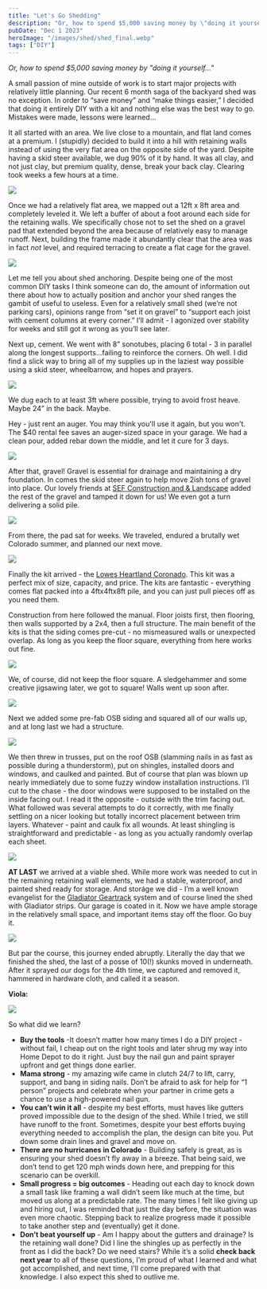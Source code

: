 ```yaml
---
title: "Let's Go Shedding"
description: "Or, how to spend $5,000 saving money by \"doing it yourself\""
pubDate: "Dec 1 2023"
heroImage: "/images/shed/shed_final.webp"
tags: ["DIY"]
---
```

<i>Or, how to spend $5,000 saving money by "doing it yourself..."</i>




A small passion of mine outside of work is to start major projects with relatively little planning. Our recent 6 month saga of the backyard shed was no exception. In order to “save money” and “make things easier,” I decided that doing it entirely DIY with a kit and nothing else was the best way to go. Mistakes were made, lessons were learned…

It all started with an area. We live close to a mountain, and flat land comes at a premium. I (stupidly) decided to build it into a hill with retaining walls instead of using the very flat area on the opposite side of the yard. Despite having a skid steer available, we dug 90% of it by hand. It was all clay, and not just clay, but premium quality, dense, break your back clay. Clearing took weeks a few hours at a time.

<img src="/images/shed/shed_clearing.png">

Once we had a relatively flat area, we mapped out a 12ft x 8ft area and completely leveled it. We left a buffer of about a foot around each side for the retaining walls. We specifically chose not to set the shed on a gravel pad that extended beyond the area because of relatively easy to manage runoff. Next, building the frame made it abundantly clear that the area was in fact <i>not</i> level, and required terracing to create a flat cage for the gravel.

<img src="/images/shed/shed_terrace.png">

Let me tell you about shed anchoring. Despite being one of the most common DIY tasks I think someone can do, the amount of information out there about how to actually position and anchor your shed ranges the gambit of useful to useless. Even for a relatively small shed (we’re not parking cars), opinions range from “set it on gravel” to “support each joist with cement columns at every corner.” I’ll admit - I agonized over stability for weeks and still got it wrong as you’ll see later.

Next up, cement. We went with 8” sonotubes, placing 6 total - 3 in parallel along the longest supports...failing to reinforce the corners. Oh well. I did find a slick way to bring all of my supplies up in the laziest way possible using a skid steer, wheelbarrow, and hopes and prayers.

<img src="/images/shed/skid_luggage.png">

We dug each to at least 3ft where possible, trying to avoid frost heave. Maybe 24” in the back. Maybe.

Hey - just rent an auger. You may think you'll use it again, but you won't. The $40 rental fee saves an auger-sized space in your garage. We had a clean pour, added rebar down the middle, and let it cure for 3 days.

<img src="/images/shed/shed_anchors.png">

After that, gravel! Gravel is essential for drainage and maintaining a dry foundation. In comes the skid steer again to help move 2ish tons of gravel into place. Our lovely friends at [SEF Construction and & Landscape](https://www.seflandscaping.com) added the rest of the gravel and tamped it down for us! We even got a turn delivering a solid pile.

<img src="/images/shed/skid_steer.png">

From there, the pad sat for weeks. We traveled, endured a brutally wet Colorado summer, and planned our next move. 

<img src="/images/shed/travel.jpeg">

Finally the kit arrived - the [Lowes Heartland Coronado](https://www.lowes.com/pd/Heartland-12-ft-x-8-ft-Coronado-Saltbox-Engineered-Storage-Shed/5012923399). This kit was a perfect mix of size, capacity, and price. The kits are fantastic - everything comes flat packed into a 4ftx4ftx8ft pile, and you can just pull pieces off as you need them.

Construction from here followed the manual. Floor joists first, then flooring, then walls supported by a 2x4, then a full structure. The main benefit of the kits is that the siding comes pre-cut - no mismeasured walls or unexpected overlap. As long as you keep the floor square, everything from here works out fine.

<img src="/images/shed/shed_floor.png">

We, of course, did not keep the floor square. A sledgehammer and some creative jigsawing later, we got to square! Walls went up soon after.

<img src="/images/shed/shed_wall.png">

Next we added some pre-fab OSB siding and squared all of our walls up, and at long last we had a structure.

<img src="/images/shed/shed_walls.png">

We then threw in trusses, put on the roof OSB (slamming nails in as fast as possible during a thunderstorm), put on shingles, installed doors and windows, and caulked and painted. But of course that plan was blown up nearly immediately due to some fuzzy window installation instructions. I’ll cut to the chase  - the door windows were supposed to be installed on the inside facing out. I read it the opposite - outside with the trim facing out. What followed was several attempts to do it correctly, with me finally settling on a nicer looking but totally incorrect placement between trim layers. Whatever - paint and caulk fix all wounds. At least shingling is straightforward and predictable - as long as you actually randomly overlap each sheet.

<img src="/images/shed/shed_shingles.png">

**AT LAST** we arrived at a viable shed. While more work was needed to cut in the remaining retaining wall elements, we had a stable, waterproof, and painted shed ready for storage. And storáge we did - I’m a well known evangelist for the [Gladiator Geartrack](https://www.gladiatorgarageworks.com/products/4-wide-geartrack%C2%AE-channels-2-pack) system and of course lined the shed with Gladiator strips. Our garage is coated in it. Now we have ample storage in the relatively small space, and important items stay off the floor. Go buy it.

<img src="/images/shed/shed_geartrack.png">

But par the course, this journey ended abruptly. Literally the day that we finished the shed, the last of a posse of 10(!) skunks moved in underneath. After it sprayed our dogs for the 4th time, we captured and removed it, hammered in hardware cloth, and called it a season.

**Viola:**

<img src="/images/shed/shed_final.webp">

So what did we learn?

* **Buy the tools** -It doesn’t matter how many times I do a DIY project - without fail, I cheap out on the right tools and later shrug my way into Home Depot to do it right. Just buy the nail gun and paint sprayer upfront and get things done earlier.
* **Mama strong** - my amazing wife came in clutch 24/7 to lift, carry, support, and bang in siding nails. Don’t be afraid to ask for help for “1 person” projects and celebrate when your partner in crime gets a chance to use a high-powered nail gun.
* **You can’t win it all** - despite my best efforts, must haves like gutters proved impossible due to the design of the shed. While I tried, we still have runoff to the front. Sometimes, despite your best efforts buying everything needed to accomplish the plan, the design can bite you. Put down some drain lines and gravel and move on.
* **There are no hurricanes in Colorado** - Building safely is great, as is ensuring your shed doesn’t fly away in a breeze. That being said, we don’t tend to get 120 mph winds down here, and prepping for this scenario can be overkill.
* **Small progress = big outcomes** - Heading out each day to knock down a small task like framing a wall didn’t seem like much at the time, but moved us along at a predictable rate. The many times I felt like giving up and hiring out, I was reminded that just the day before, the situation was even more chaotic. Stepping back to realize progress made it possible to take another step and (eventually) get it done.
* **Don’t beat yourself up** - Am I happy about the gutters and drainage? Is the retaining wall done? Did I line the shingles up as perfectly in the front as I did the back? Do we need stairs? While it’s a solid **check back next year** to all of these questions, I’m proud of what I learned and what got accomplished, and next time, I’ll come prepared with that knowledge. I also expect this shed to outlive me.


